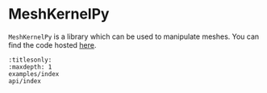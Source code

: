 # MeshKernelPy

`MeshKernelPy` is a library which can be used to manipulate meshes.
You can find the code hosted [here](https://github.com/Deltares/MeshKernelPy).

```{toctree}
:titlesonly:
:maxdepth: 1
examples/index
api/index
```
